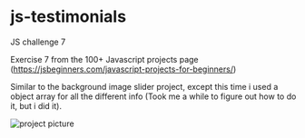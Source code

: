 # js-testimonials
JS challenge 7

Exercise 7 from the 100+ Javascript projects page (https://jsbeginners.com/javascript-projects-for-beginners/)

Similar to the background image slider project, except this time i used a object array for all the different info (Took me a while to figure out how to do it, but i did it).

![project picture](challenge7.png)
